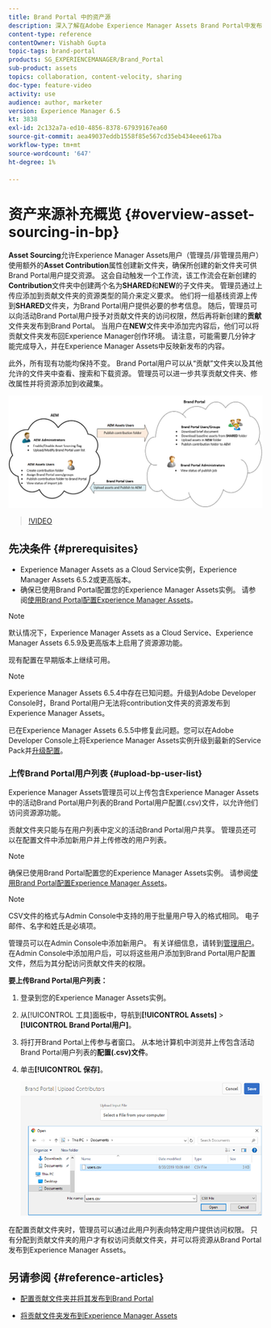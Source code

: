 ```yaml
---
title: Brand Portal 中的资产源
description: 深入了解在Adobe Experience Manager Assets Brand Portal中发布的资源获取功能。
content-type: reference
contentOwner: Vishabh Gupta
topic-tags: brand-portal
products: SG_EXPERIENCEMANAGER/Brand_Portal
sub-product: assets
topics: collaboration, content-velocity, sharing
doc-type: feature-video
activity: use
audience: author, marketer
version: Experience Manager 6.5
kt: 3838
exl-id: 2c132a7a-ed10-4856-8378-67939167ea60
source-git-commit: aea49037eddb1558f85e567cd35eb434eee617ba
workflow-type: tm+mt
source-wordcount: '647'
ht-degree: 1%

---
```


# 资产来源补充概览 {#overview-asset-sourcing-in-bp}

**Asset Sourcing**&#x200B;允许Experience Manager Assets用户（管理员/非管理员用户）使用额外的&#x200B;**Asset Contribution**&#x200B;属性创建新文件夹，确保所创建的新文件夹可供Brand Portal用户提交资源。 这会自动触发一个工作流，该工作流会在新创建的&#x200B;**Contribution**&#x200B;文件夹中创建两个名为&#x200B;**SHARED**&#x200B;和&#x200B;**NEW**&#x200B;的子文件夹。 管理员通过上传应添加到贡献文件夹的资源类型的简介来定义要求。 他们将一组基线资源上传到&#x200B;**SHARED**&#x200B;文件夹，为Brand Portal用户提供必要的参考信息。 随后，管理员可以向活动Brand Portal用户授予对贡献文件夹的访问权限，然后再将新创建的&#x200B;**贡献**&#x200B;文件夹发布到Brand Portal。 当用户在&#x200B;**NEW**&#x200B;文件夹中添加完内容后，他们可以将贡献文件夹发布回Experience Manager创作环境。 请注意，可能需要几分钟才能完成导入，并在Experience Manager Assets中反映新发布的内容。

此外，所有现有功能均保持不变。 Brand Portal用户可以从“贡献”文件夹以及其他允许的文件夹中查看、搜索和下载资源。 管理员可以进一步共享贡献文件夹、修改属性并将资源添加到收藏集。

![Brand Portal资源源](assets/asset-sourcing.png)

>[!VIDEO](https://video.tv.adobe.com/v/29365/?quality=12)

## 先决条件 {#prerequisites}

* Experience Manager Assets as a Cloud Service实例，Experience Manager Assets 6.5.2或更高版本。
* 确保已使用Brand Portal配置您的Experience Manager Assets实例。 请参阅[使用Brand Portal配置Experience Manager Assets](../using/configure-aem-assets-with-brand-portal.md)。

<!--
* Ensure that your Brand Portal tenant is configured with one AEM Assets author instance.
-->

>[!NOTE]
>
>默认情况下，Experience Manager Assets as a Cloud Service、Experience Manager Assets 6.5.9及更高版本上启用了资源源功能。
>
>现有配置在早期版本上继续可用。

>[!NOTE]
>
>Experience Manager Assets 6.5.4中存在已知问题。升级到Adobe Developer Console时，Brand Portal用户无法将contribution文件夹的资源发布到Experience Manager Assets。
>
>已在Experience Manager Assets 6.5.5中修复此问题。您可以在Adobe Developer Console上将Experience Manager Assets实例升级到最新的Service Pack并[升级配置](https://experienceleague.adobe.com/en/docs/experience-manager-65/content/assets/brandportal/configure-aem-assets-with-brand-portal#upgrade-integration-65)。

<!--

>For immediate fix on AEM 6.5.4, it is recommended to [download the hotfix](https://www.adobeaemcloud.com/content/marketplace/marketplaceProxy.html?packagePath=/content/companies/public/adobe/packages/cq650/hotfix/cq-6.5.0-hotfix-33041) and install on your author instance.
-->

<!--
## Configure Asset Sourcing {#configure-asset-sourcing}

**Asset Sourcing** is configured from within the AEM Assets author instance. The administrators can enable the Asset Sourcing feature flag configuration from the **AEM Web Console Configuration** and upload the active Brand Portal users list in **AEM Assets**.

>[!NOTE]
>
>Asset Sourcing is by default enabled on AEM Assets as a Cloud Service. The AEM administrator can directly upload the active Brand Portal users to allow them access to the Asset Sourcing feature.

>[!NOTE]
>
>Before you begin with the configuration, ensure that your AEM Assets instance is configured with Brand Portal. See, [Configure AEM Assets with Brand Portal](../using/configure-aem-assets-with-brand-portal.md). 

The following video demonstrates, how to configure Asset Sourcing on your AEM Assets author instance:

>[!VIDEO](https://video.tv.adobe.com/v/29771)
-->

<!--
### Enable Asset Sourcing {#enable-asset-sourcing}

AEM administrators can enable the Asset Sourcing feature flag from within the AEM Web Console Configuration (a.k.a Configuration Manager).

>[!NOTE]
>
>This step is not applicable for AEM Assets as a Cloud Service.


**To enable Asset Sourcing:**
1. Log in to your AEM Assets author instance and open Configuration Manager. 
Default URL: http:// localhost:4502/system/console/configMgr.
1. Search using the keyword **Asset Sourcing** to locate **[!UICONTROL Asset Sourcing Feature Flag Config]**.
1. Click **[!UICONTROL Asset Sourcing Feature Flag Config]** to open the configuration window.
1. Select the **[!UICONTROL feature.flag.active.status]** check box.
1. Click **[!UICONTROL Save]**.

![](assets/enable-asset-sourcing.png)
-->


### 上传Brand Portal用户列表 {#upload-bp-user-list}

Experience Manager Assets管理员可以上传包含Experience Manager Assets中的活动Brand Portal用户列表的Brand Portal用户配置(.csv)文件，以允许他们访问资源源功能。

贡献文件夹只能与在用户列表中定义的活动Brand Portal用户共享。 管理员还可以在配置文件中添加新用户并上传修改的用户列表。

>[!NOTE]
>
>确保已使用Brand Portal配置您的Experience Manager Assets实例。 请参阅[使用Brand Portal配置Experience Manager Assets](../using/configure-aem-assets-with-brand-portal.md)。

>[!NOTE]
>
>CSV文件的格式与Admin Console中支持的用于批量用户导入的格式相同。 电子邮件、名字和姓氏是必填项。

管理员可以在Admin Console中添加新用户。 有关详细信息，请转到[管理用户](brand-portal-adding-users.md)。 在Admin Console中添加用户后，可以将这些用户添加到Brand Portal用户配置文件，然后为其分配访问贡献文件夹的权限。

**要上传Brand Portal用户列表：**

1. 登录到您的Experience Manager Assets实例。
1. 从[!UICONTROL 工具]面板中，导航到&#x200B;**[!UICONTROL Assets]** > **[!UICONTROL Brand Portal用户]**。

1. 将打开Brand Portal上传参与者窗口。
从本地计算机中浏览并上传包含活动Brand Portal用户列表的**配置(.csv)文件**。
1. 单击&#x200B;**[!UICONTROL 保存]**。

   ![](assets/upload-user-list2.png)


在配置贡献文件夹时，管理员可以通过此用户列表向特定用户提供访问权限。 只有分配到贡献文件夹的用户才有权访问贡献文件夹，并可以将资源从Brand Portal发布到Experience Manager Assets。

## 另请参阅 {#reference-articles}

* [配置贡献文件夹并将其发布到Brand Portal](brand-portal-publish-contribution-folder-to-brand-portal.md)

* [将贡献文件夹发布到Experience Manager Assets](brand-portal-publish-contribution-folder-to-aem-assets.md)
